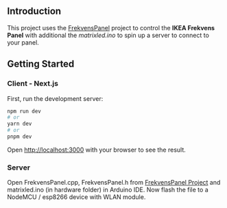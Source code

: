 
## Introduction

This project uses the [FrekvensPanel](https://github.com/frumperino/FrekvensPanel) project to control the **IKEA Frekvens Panel** with additional the _matrixled.ino_ to spin up a server to connect to your panel. 

## Getting Started

### Client - Next.js

First, run the development server:

```bash
npm run dev
# or
yarn dev
# or
pnpm dev
```

Open [http://localhost:3000](http://localhost:3000) with your browser to see the result.

### Server

Open FrekvensPanel.cpp, FrekvensPanel.h from [FrekvensPanel Project](https://github.com/frumperino/FrekvensPanel) and matrixled.ino (in hardware folder) in Arduino IDE. Now flash the file to a NodeMCU / esp8266 device with WLAN module.
